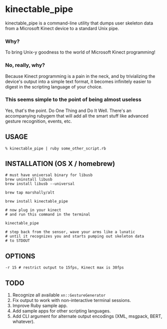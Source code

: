 # kinectable_pipe

kinectable_pipe is a command-line utility that dumps user skeleton data from a Microsoft Kinect device to a standard Unix pipe.

### Why?

To bring Unix-y goodness to the world of Microsoft Kinect programming!

### No, really, why?

Because Kinect programming is a pain in the neck, and by trivializing the device's output into a simple text format, it becomes infinitely easier to digest in the scripting language of your choice.

### This seems simple to the point of being almost useless

Yes, that's the point. Do One Thing and Do It Well. There's an accompanying rubygem that will add all the smart stuff like advanced gesture recognition, events, etc.

## USAGE

    % kinectable_pipe | ruby some_other_script.rb

## INSTALLATION (OS X / homebrew)

    # must have universal binary for libusb
    brew uninstall libusb
    brew install libusb --universal

    brew tap marshally/alt

    brew install kinectable_pipe
    
    # now plug in your kinect
    # and run this command in the terminal
    
    kinectable_pipe
    
    # step back from the sensor, wave your arms like a lunatic
    # until it recognizes you and starts pumping out skeleton data
    # to STDOUT

## OPTIONS

    -r 15 # restrict output to 15fps, Kinect max is 30fps

## TODO

1. Recognize all available `xn::GestureGenerator`
1. Fix output to work with non-interactive terminal sessions.
1. Improve Ruby sample app.
1. Add sample apps for other scripting languages.
1. Add CLI argument for alternate output encodings (XML, msgpack, BERT, whatever).
